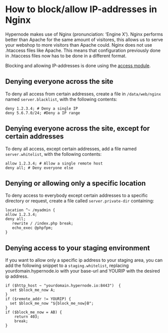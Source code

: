 <!-- source: https://support.hypernode.com/en/hypernode/nginx/how-to-block-allow-ip-addresses-in-nginx/ -->

# How to block/allow IP-addresses in Nginx

Hypernode makes use of Nginx (pronunciation: ‘Engine X’). Nginx performs better than Apache for the same amount of visitores, this allows us to serve your webshop to more visitors than Apache could. Nginx does not use .htaccess files like Apache. This means that configuration previously done in .htaccess files now has to be done in a different format.

Blocking and allowing IP-addresses is done using the [access module](http://nginx.org/en/docs/http/ngx_http_access_module.html).

## Denying everyone across the site

To deny all access from certain addresses, create a file in `/data/web/nginx` named `server.blacklist`, with the following contents:

```nginx
deny 1.2.3.4; # Deny a single IP
deny 5.6.7.0/24; #Deny a IP range
```

## Denying everyone across the site, except for certain addresses

To deny all access, except certain addresses, add a file named `server.whitelist`, with the following contents:

```nginx
allow 1.2.3.4; # Allow a single remote host
deny all; # Deny everyone else
```

## Denying or allowing only a specific location

To deny access to everybody except certain addresses to a specific directory or request, create a file called `server.private-dir` containing:

```nginx
location ^~ /myadmin {
allow 1.2.3.4;
deny all;
   rewrite / /index.php break;
   echo_exec @phpfpm;
}
```

## Denying access to your staging environment

If you want to allow only a specific ip address to your staging area, you can add the following snippet to a `staging.whitelist`, replacing yourdomain.hypernode.io with your base-url and YOURIP with the desired ip address.

```nginx
if ($http_host ~ "yourdomain.hypernode.io:8443")  {
  set $block_me_now A;
}
if ($remote_addr != YOURIP) {
  set $block_me_now "${block_me_now}B";
}
if ($block_me_now = AB) {
    return 403;
    break;
}
```
